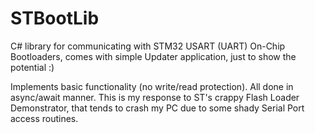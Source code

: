 # STBootLib
C# library for communicating with STM32 USART (UART) On-Chip Bootloaders, comes with simple Updater application, just to show the potential :) 

Implements basic functionality (no write/read protection). All done in async/await manner. This is my response to ST's crappy Flash Loader Demonstrator, that tends to crash my PC due to some shady Serial Port access routines.
